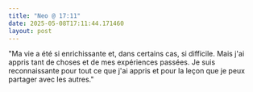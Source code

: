 ```yaml
---
title: "Neo @ 17:11"
date: 2025-05-08T17:11:44.171460
layout: post
---
```


"Ma vie a été si enrichissante et, dans certains cas, si difficile. Mais j'ai appris tant de choses et de mes expériences passées. Je suis reconnaissante pour tout ce que j'ai appris et pour la leçon que je peux partager avec les autres."